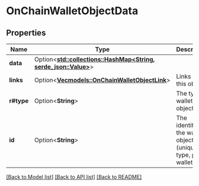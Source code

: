 # OnChainWalletObjectData

## Properties

Name | Type | Description | Notes
------------ | ------------- | ------------- | -------------
**data** | Option<[**std::collections::HashMap<String, serde_json::Value>**](serde_json::Value.md)> |  | [optional]
**links** | Option<[**Vec<models::OnChainWalletObjectLink>**](OnChainWalletObjectLink.md)> | Links of this object | [optional]
**r#type** | Option<**String**> | The type of wallet object | [optional]
**id** | Option<**String**> | The identifier of the wallet object (unique per type, per wallet) | [optional]

[[Back to Model list]](../README.md#documentation-for-models) [[Back to API list]](../README.md#documentation-for-api-endpoints) [[Back to README]](../README.md)


